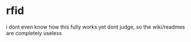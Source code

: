 # rfid

i dont even know how this fully works yet dont judge, so the wiki/readmes are completely useless
